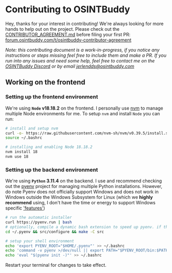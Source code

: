 # Contributing to OSINTBuddy

Hey, thanks for your interest in contributing! We're always looking for more hands to help out on the project. Please check out the [CONTRIBUTOR_AGREEMENT.md](./CONTRIBUTOR_AGREEMENT.md) before filing your first PR: [forum.osintbuddy.com/t/osintbuddy-contributor-agreement](https://forum.osintbuddy.com/t/osintbuddy-contributor-agreement/23)

*Note: this contributing document is a work-in-progress, if you notice any instructions or steps missing feel free to include them and make a PR. If you run into any issues and need some help, feel free to contact me on the [OSINTBuddy Discord](https://discord.gg/gsbbYHA3K3) or by email [jerlendds@osintbuddy.com](mailto:jerlendds@osintbuddy.com)* 

## Working on the frontend


### Setting up the frontend environment

We're using **`Node` v18.18.2** on the frontend. I personally use [nvm](https://github.com/nvm-sh/nvm) to manage multiple Node environments for me. To setup `nvm` and install `Node` you can run:
```bash
# install and setup nvm
curl -o- https://raw.githubusercontent.com/nvm-sh/nvm/v0.39.5/install.sh | bash
source ~/.bashrc

# installing and enabling Node 18.18.2
nvm install 18
nvm use 18
```

### Setting up the backend environment

We're using **`Python` 3.11.4** on the backend. I use and recommend checking out the [pyenv](https://github.com/pyenv/pyenv) project for managing multiple Python installations. However, do note Pyenv does not officially support Windows and does not work in Windows outside the Windows Subsystem for Linux (which we **highly recommend** using, I don't have the time or energy to support Windows specific ['features'](https://www.gnu.org/proprietary/malware-microsoft.en.html))

```bash
# run the automatic installer
curl https://pyenv.run | bash
# optionally, compile a dynamic bash extension to speed up pyenv. if this fails pyenv still works normally
cd ~/.pyenv && src/configure && make -C src

# setup your shell environment
echo 'export PYENV_ROOT="$HOME/.pyenv"' >> ~/.bashrc
echo 'command -v pyenv >/dev/null || export PATH="$PYENV_ROOT/bin:$PATH"' >> ~/.bashrc
echo 'eval "$(pyenv init -)"' >> ~/.bashrc
```

Restart your terminal for changes to take effect.

